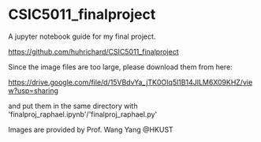 # CSIC5011_finalproject

A jupyter notebook guide for my final project. 

https://github.com/huhrichard/CSIC5011_finalproject

Since the image files are too large, please download them from here:

https://drive.google.com/file/d/15VBdvYa_jTK0OIq5l1B14JILM6X09KHZ/view?usp=sharing

and put them in the same directory with 'finalproj_raphael.ipynb'/'finalproj_raphael.py'

Images are provided by Prof. Wang Yang @HKUST
